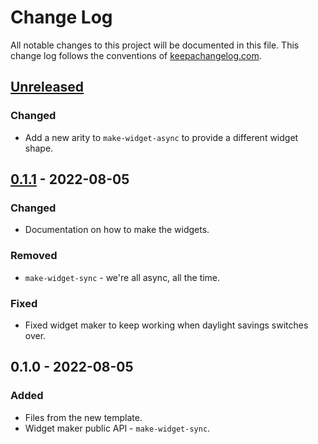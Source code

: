 # Change Log
All notable changes to this project will be documented in this file. This change log follows the conventions of [keepachangelog.com](http://keepachangelog.com/).

## [Unreleased]
### Changed
- Add a new arity to `make-widget-async` to provide a different widget shape.

## [0.1.1] - 2022-08-05
### Changed
- Documentation on how to make the widgets.

### Removed
- `make-widget-sync` - we're all async, all the time.

### Fixed
- Fixed widget maker to keep working when daylight savings switches over.

## 0.1.0 - 2022-08-05
### Added
- Files from the new template.
- Widget maker public API - `make-widget-sync`.

[Unreleased]: https://sourcehost.site/your-name/pucks/compare/0.1.1...HEAD
[0.1.1]: https://sourcehost.site/your-name/pucks/compare/0.1.0...0.1.1
